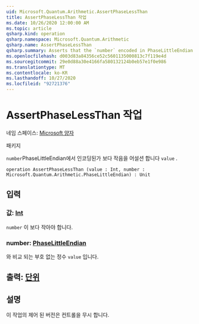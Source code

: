 ```yaml
---
uid: Microsoft.Quantum.Arithmetic.AssertPhaseLessThan
title: AssertPhaseLessThan 작업
ms.date: 10/26/2020 12:00:00 AM
ms.topic: article
qsharp.kind: operation
qsharp.namespace: Microsoft.Quantum.Arithmetic
qsharp.name: AssertPhaseLessThan
qsharp.summary: Asserts that the `number` encoded in PhaseLittleEndian is less than `value`.
ms.openlocfilehash: d003d83a84356ce52c5601135000813c7f119e4d
ms.sourcegitcommit: 29e0d88a30e4166fa580132124b0eb57e1f0e986
ms.translationtype: MT
ms.contentlocale: ko-KR
ms.lasthandoff: 10/27/2020
ms.locfileid: "92721376"
---
```

# <a name="assertphaselessthan-operation"></a>AssertPhaseLessThan 작업

네임 스페이스: [Microsoft 양자](xref:Microsoft.Quantum.Arithmetic)

패키지 [](https://nuget.org/packages/)


`number`PhaseLittleEndian에서 인코딩된가 보다 작음을 어설션 합니다 `value` .

```qsharp
operation AssertPhaseLessThan (value : Int, number : Microsoft.Quantum.Arithmetic.PhaseLittleEndian) : Unit
```


## <a name="input"></a>입력

### <a name="value--int"></a>값: [Int](xref:microsoft.quantum.lang-ref.int)

`number` 이 보다 작아야 합니다.


### <a name="number--phaselittleendian"></a>number: [PhaseLittleEndian](xref:Microsoft.Quantum.Arithmetic.PhaseLittleEndian)

와 비교 되는 부호 없는 정수 `value` 입니다.



## <a name="output--unit"></a>출력: [단위](xref:microsoft.quantum.lang-ref.unit)



## <a name="remarks"></a>설명

이 작업의 제어 된 버전은 컨트롤을 무시 합니다.